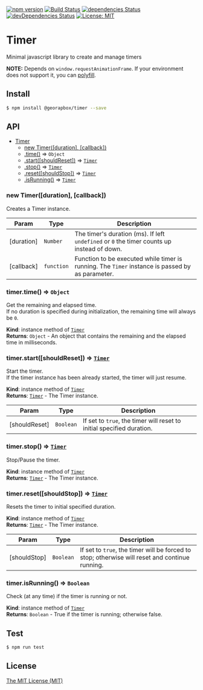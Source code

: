 [![npm version](https://img.shields.io/npm/v/@georapbox/timer.svg)](https://www.npmjs.com/package/@georapbox/timer)
[![Build Status](https://travis-ci.org/georapbox/Timer.svg?branch=master)](https://travis-ci.org/georapbox/Timer)
[![dependencies Status](https://david-dm.org/georapbox/Timer/status.svg)](https://david-dm.org/georapbox/Timer)
[![devDependencies Status](https://david-dm.org/georapbox/Timer/dev-status.svg)](https://david-dm.org/georapbox/Timer?type=dev)
[![License: MIT](https://img.shields.io/badge/License-MIT-blue.svg)](https://georapbox.mit-license.org/@2018)

# Timer

Minimal javascript library to create and manage timers

**NOTE:** Depends on `window.requestAnimationFrame`. If your environment does not support it, you can [polyfill](https://github.com/darius/requestAnimationFrame).

## Install

```sh
$ npm install @georapbox/timer --save
```

## API

* [Timer](#Timer)
  * [new Timer([duration], [callback])](#new_Timer_new)
  * [.time()](#Timer+time) ⇒ <code>Object</code>
  * [.start([shouldReset])](#Timer+start) ⇒ <code>[Timer](#Timer)</code>
  * [.stop()](#Timer+stop) ⇒ <code>[Timer](#Timer)</code>
  * [.reset([shouldStop])](#Timer+reset) ⇒ <code>[Timer](#Timer)</code>
  * [.isRunning()](#Timer+isRunning) ⇒ <code>[Timer](#Timer)</code>

<a name="new_Timer_new"></a>

### new Timer([duration], [callback])

Creates a Timer instance.

| Param | Type | Description |
| --- | --- | --- |
| [duration] | <code>Number</code> | The timer's duration (ms). If left `undefined` or `0` the timer counts up instead of down. |
| [callback] | <code>function</code> | Function to be executed while timer is running. The `Timer` instance is passed by as parameter. |

<a name="Timer+time"></a>

### timer.time() ⇒ <code>Object</code>

Get the remaining and elapsed time.  
If no duration is specified during initialization, the remaining time will always be `0`.

**Kind**: instance method of <code>[Timer](#Timer)</code>  
**Returns**: <code>Object</code> - An object that contains the remaining and the elapsed time in milliseconds.  

<a name="Timer+start"></a>

### timer.start([shouldReset]) ⇒ <code>[Timer](#Timer)</code>

Start the timer.  
If the timer instance has been already started, the timer will just resume.

**Kind**: instance method of <code>[Timer](#Timer)</code>  
**Returns**: <code>[Timer](#Timer)</code> - The Timer instance.  

| Param | Type | Description |
| --- | --- | --- |
| [shouldReset] | <code>Boolean</code> | If set to `true`, the timer will reset to initial specified duration. |

<a name="Timer+stop"></a>

### timer.stop() ⇒ <code>[Timer](#Timer)</code>

Stop/Pause the timer.

**Kind**: instance method of <code>[Timer](#Timer)</code>  
**Returns**: <code>[Timer](#Timer)</code> - The Timer instance.  

<a name="Timer+reset"></a>

### timer.reset([shouldStop]) ⇒ <code>[Timer](#Timer)</code>

Resets the timer to initial specified duration.

**Kind**: instance method of <code>[Timer](#Timer)</code>  
**Returns**: <code>[Timer](#Timer)</code> - The Timer instance.  

| Param | Type | Description |
| --- | --- | --- |
| [shouldStop] | <code>Boolean</code> | If set to `true`, the timer will be forced to stop; otherwise will reset and continue running. |

<a name="Timer+isRunning"></a>

### timer.isRunning() ⇒ <code>Boolean</code>

Check (at any time) if the timer is running or not.

**Kind**: instance method of <code>[Timer](#Timer)</code>  
**Returns**: <code>Boolean</code> - True if the timer is running; otherwise false.  

## Test

```sh
$ npm run test
```

## License

[The MIT License (MIT)](https://georapbox.mit-license.org/@2018)
